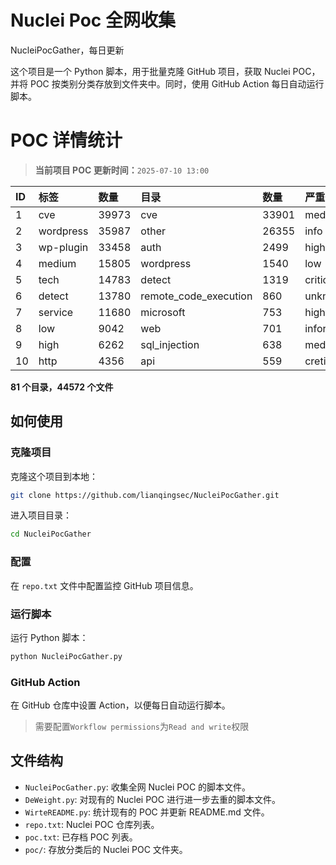 # Nuclei Poc 全网收集
NucleiPocGather，每日更新

这个项目是一个 Python 脚本，用于批量克隆 GitHub 项目，获取 Nuclei POC，并将 POC 按类别分类存放到文件夹中。同时，使用 GitHub Action 每日自动运行脚本。
# POC 详情统计

> **当前项目 POC 更新时间：**`2025-07-10 13:00`

| ID | 标签      | 数量 | 目录       | 数量 | 严重性   | 数量 |
|:---| :-------- | :--- | :--------- | :--- | :------- | :--- |
| 1 | cve | 39973 | cve | 33901 | medium | 21779 |
| 2 | wordpress | 35987 | other | 26355 | info | 20389 |
| 3 | wp-plugin | 33458 | auth | 2499 | high | 13303 |
| 4 | medium | 15805 | wordpress | 1540 | low | 10221 |
| 5 | tech | 14783 | detect | 1319 | critical | 7316 |
| 6 | detect | 13780 | remote_code_execution | 860 | unknown | 90 |
| 7 | service | 11680 | microsoft | 753 | hight | 16 |
| 8 | low | 9042 | web | 701 | informative | 10 |
| 9 | high | 6262 | sql_injection | 638 | meduim | 7 |
| 10 | http | 4356 | api | 559 | cretical | 2 |

**81 个目录，44572 个文件**
## 如何使用

### 克隆项目

克隆这个项目到本地：

```bash
git clone https://github.com/lianqingsec/NucleiPocGather.git
```

进入项目目录：

```bash
cd NucleiPocGather
```

### 配置

在 `repo.txt` 文件中配置监控 GitHub 项目信息。

### 运行脚本

运行 Python 脚本：

```bash
python NucleiPocGather.py
```

### GitHub Action

在 GitHub 仓库中设置 Action，以便每日自动运行脚本。

> 需要配置`Workflow permissions`为`Read and write`权限

## 文件结构

- `NucleiPocGather.py`: 收集全网 Nuclei POC 的脚本文件。
- `DeWeight.py`: 对现有的 Nuclei POC 进行进一步去重的脚本文件。
- `WirteREADME.py`: 统计现有的 POC 并更新 README.md 文件。
- `repo.txt`: Nuclei POC 仓库列表。
- `poc.txt`: 已存档 POC 列表。
- `poc/`: 存放分类后的 Nuclei POC 文件夹。

